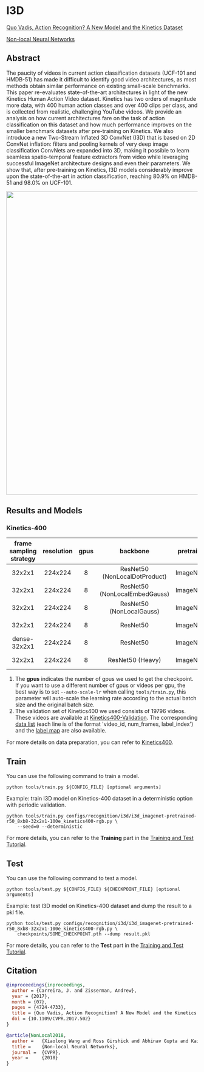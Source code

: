 # I3D

[Quo Vadis, Action Recognition? A New Model and the Kinetics Dataset](https://openaccess.thecvf.com/content_cvpr_2017/html/Carreira_Quo_Vadis_Action_CVPR_2017_paper.html)

[Non-local Neural Networks](https://openaccess.thecvf.com/content_cvpr_2018/html/Wang_Non-Local_Neural_Networks_CVPR_2018_paper.html)

<!-- [ALGORITHM] -->

## Abstract

<!-- [ABSTRACT] -->

The paucity of videos in current action classification datasets (UCF-101 and HMDB-51) has made it difficult to identify good video architectures, as most methods obtain similar performance on existing small-scale benchmarks. This paper re-evaluates state-of-the-art architectures in light of the new Kinetics Human Action Video dataset. Kinetics has two orders of magnitude more data, with 400 human action classes and over 400 clips per class, and is collected from realistic, challenging YouTube videos. We provide an analysis on how current architectures fare on the task of action classification on this dataset and how much performance improves on the smaller benchmark datasets after pre-training on Kinetics. We also introduce a new Two-Stream Inflated 3D ConvNet (I3D) that is based on 2D ConvNet inflation: filters and pooling kernels of very deep image classification ConvNets are expanded into 3D, making it possible to learn seamless spatio-temporal feature extractors from video while leveraging successful ImageNet architecture designs and even their parameters. We show that, after pre-training on Kinetics, I3D models considerably improve upon the state-of-the-art in action classification, reaching 80.9% on HMDB-51 and 98.0% on UCF-101.

<!-- [IMAGE] -->

<div align=center>
<img src="https://user-images.githubusercontent.com/34324155/143043624-1944704a-5d3e-4a3f-b258-1505c49f6092.png" width="800"/>
</div>

## Results and Models

### Kinetics-400

| frame sampling strategy | resolution | gpus |           backbone            | pretrain | top1 acc | top5 acc | testing protocol  | FLOPs | params |            config             |            ckpt             |            log             |
| :---------------------: | :--------: | :--: | :---------------------------: | :------: | :------: | :------: | :---------------: | :---: | :----: | :---------------------------: | :-------------------------: | :------------------------: |
|         32x2x1          |  224x224   |  8   | ResNet50 (NonLocalDotProduct) | ImageNet |  74.80   |  92.07   | 10 clips x 3 crop | 1779G | 35.4M  | [config](/configs/recognition/i3d/i3d_imagenet-pretrained-r50-nl-dot-product_8xb8-32x2x1-100e_kinetics400-rgb.py) | [ckpt](https://download.openmmlab.com/mmaction/v1.0/recognition/i3d/i3d_imagenet-pretrained-r50-nl-dot-product_8xb8-32x2x1-100e_kinetics400-rgb/i3d_imagenet-pretrained-r50-nl-dot-product_8xb8-32x2x1-100e_kinetics400-rgb_20220812-8e1f2148.pth) | [log](https://download.openmmlab.com/mmaction/v1.0/recognition/i3d/i3d_imagenet-pretrained-r50-nl-dot-product_8xb8-32x2x1-100e_kinetics400-rgb/i3d_imagenet-pretrained-r50-nl-dot-product_8xb8-32x2x1-100e_kinetics400-rgb.log) |
|         32x2x1          |  224x224   |  8   | ResNet50 (NonLocalEmbedGauss) | ImageNet |  74.73   |  91.80   | 10 clips x 3 crop | 1779G | 35.4M  | [config](/configs/recognition/i3d/i3d_imagenet-pretrained-r50-nl-embedded-gaussian_8xb8-32x2x1-100e_kinetics400-rgb.py) | [ckpt](https://download.openmmlab.com/mmaction/v1.0/recognition/i3d/i3d_imagenet-pretrained-r50-nl-embedded-gaussian_8xb8-32x2x1-100e_kinetics400-rgb/i3d_imagenet-pretrained-r50-nl-embedded-gaussian_8xb8-32x2x1-100e_kinetics400-rgb_20220812-afd8f562.pth) | [log](https://download.openmmlab.com/mmaction/v1.0/recognition/i3d/i3d_imagenet-pretrained-r50-nl-embedded-gaussian_8xb8-32x2x1-100e_kinetics400-rgb/i3d_imagenet-pretrained-r50-nl-embedded-gaussian_8xb8-32x2x1-100e_kinetics400-rgb.log) |
|         32x2x1          |  224x224   |  8   |   ResNet50 (NonLocalGauss)    | ImageNet |  73.97   |  91.33   | 10 clips x 3 crop | 1695G | 31.7M  | [config](/configs/recognition/i3d/i3d_imagenet-pretrained-r50-nl-gaussian_8xb8-32x2x1-100e_kinetics400-rgb.py) | [ckpt](https://download.openmmlab.com/mmaction/v1.0/recognition/i3d/i3d_imagenet-pretrained-r50-nl-gaussian_8xb8-32x2x1-100e_kinetics400-rgb/i3d_imagenet-pretrained-r50-nl-gaussian_8xb8-32x2x1-100e_kinetics400-rgb_20220812-0c5cbf5a.pth) | [log](https://download.openmmlab.com/mmaction/v1.0/recognition/i3d/i3d_imagenet-pretrained-r50-nl-gaussian_8xb8-32x2x1-100e_kinetics400-rgb/i3d_imagenet-pretrained-r50-nl-gaussian_8xb8-32x2x1-100e_kinetics400-rgb.log) |
|         32x2x1          |  224x224   |  8   |           ResNet50            | ImageNet |  73.47   |  91.27   | 10 clips x 3 crop | 1304G | 28.0M  | [config](/configs/recognition/i3d/i3d_imagenet-pretrained-r50_8xb8-32x2x1-100e_kinetics400-rgb.py) | [ckpt](https://download.openmmlab.com/mmaction/v1.0/recognition/i3d/i3d_imagenet-pretrained-r50_8xb8-32x2x1-100e_kinetics400-rgb/i3d_imagenet-pretrained-r50_8xb8-32x2x1-100e_kinetics400-rgb_20220812-e213c223.pth) | [log](https://download.openmmlab.com/mmaction/v1.0/recognition/i3d/i3d_imagenet-pretrained-r50_8xb8-32x2x1-100e_kinetics400-rgb/i3d_imagenet-pretrained-r50_8xb8-32x2x1-100e_kinetics400-rgb.log) |
|      dense-32x2x1       |  224x224   |  8   |           ResNet50            | ImageNet |  73.77   |  91.35   | 10 clips x 3 crop | 1304G | 28.0M  | [config](/configs/recognition/i3d/i3d_imagenet-pretrained-r50_8xb8-dense-32x2x1-100e_kinetics400-rgb.py) | [ckpt](https://download.openmmlab.com/mmaction/v1.0/recognition/i3d/i3d_imagenet-pretrained-r50_8xb8-dense-32x2x1-100e_kinetics400-rgb/i3d_imagenet-pretrained-r50_8xb8-dense-32x2x1-100e_kinetics400-rgb_20220812-9f46003f.pth) | [log](https://download.openmmlab.com/mmaction/v1.0/recognition/i3d/i3d_imagenet-pretrained-r50_8xb8-dense-32x2x1-100e_kinetics400-rgb/i3d_imagenet-pretrained-r50_8xb8-dense-32x2x1-100e_kinetics400-rgb.log) |
|         32x2x1          |  224x224   |  8   |       ResNet50 (Heavy)        | ImageNet |  76.21   |  92.48   | 10 clips x 3 crop | 4988G | 33.0M  | [config](/configs/recognition/i3d/i3d_imagenet-pretrained-r50-heavy_8xb8-32x2x1-100e_kinetics400-rgb.py) | [ckpt](https://download.openmmlab.com/mmaction/v1.0/recognition/i3d/i3d_imagenet-pretrained-r50-heavy_8xb8-32x2x1-100e_kinetics400-rgb/i3d_imagenet-pretrained-r50-heavy_8xb8-32x2x1-100e_kinetics400-rgb_20220812-ed501b31.pth) | [log](https://download.openmmlab.com/mmaction/v1.0/recognition/i3d/i3d_imagenet-pretrained-r50-heavy_8xb8-32x2x1-100e_kinetics400-rgb/i3d_imagenet-pretrained-r50-heavy_8xb8-32x2x1-100e_kinetics400-rgb.log) |

1. The **gpus** indicates the number of gpus we used to get the checkpoint. If you want to use a different number of gpus or videos per gpu, the best way is to set `--auto-scale-lr` when calling `tools/train.py`, this parameter will auto-scale the learning rate according to the actual batch size and the original batch size.
2. The validation set of Kinetics400 we used consists of 19796 videos. These videos are available at [Kinetics400-Validation](https://mycuhk-my.sharepoint.com/:u:/g/personal/1155136485_link_cuhk_edu_hk/EbXw2WX94J1Hunyt3MWNDJUBz-nHvQYhO9pvKqm6g39PMA?e=a9QldB). The corresponding [data list](https://download.openmmlab.com/mmaction/dataset/k400_val/kinetics_val_list.txt) (each line is of the format 'video_id, num_frames, label_index') and the [label map](https://download.openmmlab.com/mmaction/dataset/k400_val/kinetics_class2ind.txt) are also available.

For more details on data preparation, you can refer to [Kinetics400](/tools/data/kinetics/README.md).

## Train

You can use the following command to train a model.

```shell
python tools/train.py ${CONFIG_FILE} [optional arguments]
```

Example: train I3D model on Kinetics-400 dataset in a deterministic option with periodic validation.

```shell
python tools/train.py configs/recognition/i3d/i3d_imagenet-pretrained-r50_8xb8-32x2x1-100e_kinetics400-rgb.py \
    --seed=0 --deterministic
```

For more details, you can refer to the **Training** part in the [Training and Test Tutorial](/docs/en/user_guides/4_train_test.md).

## Test

You can use the following command to test a model.

```shell
python tools/test.py ${CONFIG_FILE} ${CHECKPOINT_FILE} [optional arguments]
```

Example: test I3D model on Kinetics-400 dataset and dump the result to a pkl file.

```shell
python tools/test.py configs/recognition/i3d/i3d_imagenet-pretrained-r50_8xb8-32x2x1-100e_kinetics400-rgb.py \
    checkpoints/SOME_CHECKPOINT.pth --dump result.pkl
```

For more details, you can refer to the **Test** part in the [Training and Test Tutorial](/docs/en/user_guides/4_train_test.md).

## Citation

```BibTeX
@inproceedings{inproceedings,
  author = {Carreira, J. and Zisserman, Andrew},
  year = {2017},
  month = {07},
  pages = {4724-4733},
  title = {Quo Vadis, Action Recognition? A New Model and the Kinetics Dataset},
  doi = {10.1109/CVPR.2017.502}
}
```

<!-- [BACKBONE] -->

```BibTeX
@article{NonLocal2018,
  author =   {Xiaolong Wang and Ross Girshick and Abhinav Gupta and Kaiming He},
  title =    {Non-local Neural Networks},
  journal =  {CVPR},
  year =     {2018}
}
```
